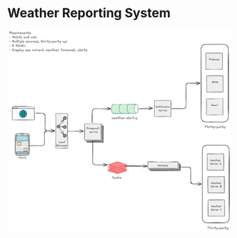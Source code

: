 # Weather Reporting System

![Weather Reporting System](docs/assets/Weather%20Reporting%20System.png)
